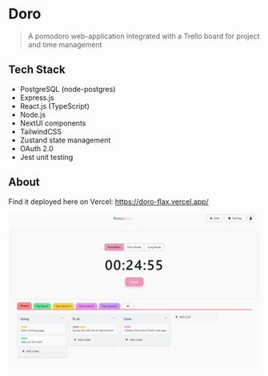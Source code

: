 # Doro

> A pomodoro web-application integrated with a Trello board for project and time management

## Tech Stack

- PostgreSQL (node-postgres)
- Express.js
- React.js (TypeScript)
- Node.js
- NextUI components
- TailwindCSS
- Zustand state management
- OAuth 2.0
- Jest unit testing

## About

Find it deployed here on Vercel: https://doro-flax.vercel.app/

<div align="center">
    <img src="./images/pomodoro.JPG">
</div>

